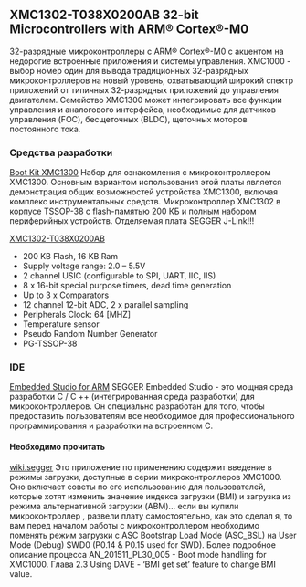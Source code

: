 ## XMC1302-T038X0200AB 32-bit Microcontrollers with ARM® Cortex®-M0 ##

32-разрядные микроконтроллеры с ARM® Cortex®-M0 с акцентом на недорогие встроенные приложения и системы управления. XMC1000 - выбор номер один для вывода традиционных 32-разрядных микроконтроллеров на новый уровень, охватывающий широкий спектр приложений от типичных 32-разрядных приложений до управления двигателем. Семейство XMC1300 может интегрировать все функции управления и аналогового интерфейса, необходимые для датчиков управления (FOC), бесщеточных (BLDC), щеточных моторов постоянного тока.

### Средства разработки 
[Boot Kit XMC1300](https://www.infineon.com/cms/en/product/evaluation-boards/kit_xmc13_boot_001/)
Набор для ознакомления с микроконтроллером XMC1300. Основным вариантом использования этой платы является демонстрация общих возможностей устройства XMC1300, включая комплекс инструментальных средств. Микроконтроллер XMC1302 в корпусе TSSOP-38 с flash-памятью 200 КБ и полным набором периферийных устройств. Отделяемая плата SEGGER J-Link!!!

[XMC1302-T038X0200AB](https://www.infineon.com/cms/en/product/microcontroller/32-bit-industrial-microcontroller-based-on-arm-cortex-m/32-bit-xmc1000-industrial-microcontroller-arm-cortex-m0/xmc1302-t038x0200-ab/)

+ 200 KB Flash, 16 KB Ram
+ Supply voltage range: 2.0 – 5.5V
+ 2 channel USIC (configurable to SPI, UART, IIC, IIS)
+ 8 x 16-bit special purpose timers, dead time generation
+ Up to 3 x Comparators
+ 12 channel 12-bit ADC, 2 x parallel sampling
+ Peripherals Clock: 64 [MHZ]
+ Temperature sensor
+ Pseudo Random Number Generator
+ PG-TSSOP-38

### IDE
[Embedded Studio for ARM](https://www.segger.com/products/development-tools/embedded-studio/)
SEGGER Embedded Studio - это мощная среда разработки C / C ++ (интегрированная среда разработки) для микроконтроллеров. Он специально разработан для того, чтобы предоставить пользователям все необходимое для профессионального программирования и разработки на встроенном С.


#### Необходимо прочитать
[wiki.segger](https://wiki.segger.com/XMC1000)
Это приложение по применению содержит введение в режимы загрузки, доступные в серии микроконтроллеров XMC1000. Оно  включает советы по его использованию для пользователей, которые хотят изменить значение индекса загрузки (BMI) и загрузка из режима альтернативной загрузки (ABM)... если вы купили микроконтроллер , развели плату самостоятельно, как это сделал я, то вам перед началом работы с микроконтроллером необходимо поменять режим загрузки с ASC Bootstrap Load Mode (ASC_BSL) на User Mode (Debug) SWD0 (P0.14 & P0.15 used for SWD). Более подробное описание процесса AN_201511_PL30_005 - Boot mode handling for XMC1000.
Глава 2.3 Using DAVE - ‘BMI get set’ feature to change BMI value.
